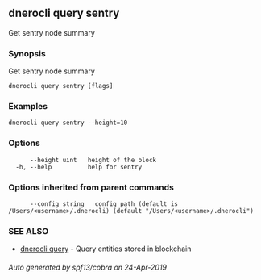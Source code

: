 ## dnerocli query sentry

Get sentry node summary

### Synopsis

Get sentry node summary

```
dnerocli query sentry [flags]
```

### Examples

```
dnerocli query sentry --height=10
```

### Options

```
      --height uint   height of the block
  -h, --help          help for sentry
```

### Options inherited from parent commands

```
      --config string   config path (default is /Users/<username>/.dnerocli) (default "/Users/<username>/.dnerocli")
```

### SEE ALSO

* [dnerocli query](dnerocli_query.md)	 - Query entities stored in blockchain

###### Auto generated by spf13/cobra on 24-Apr-2019
